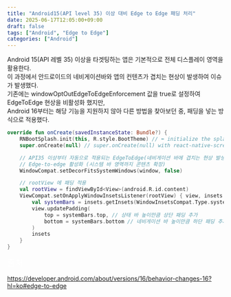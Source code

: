 ```yaml
---
title: "Android15(API level 35) 이상 대비 Edge to Edge 패딩 처리"
date: 2025-06-17T12:05:00+09:00
draft: false
tags: ["Android", "Edge to Edge"]
categories: ["Android"]
---
```

Android 15(API 레벨 35) 이상을 타겟팅하는 앱은 기본적으로 전체 디스플레이 영역을 활용한다.\
이 과정에서 안드로이드의 네비게이션바와 앱의 컨텐츠가 겹치는 현상이 발생하여 이슈가 발생했다.\
기존에는 windowOptOutEdgeToEdgeEnforcement 값을 true로 설정하여 EdgeToEdge 현상을 비활성화 했지만,\
Android 16부터는 해당 기능을 지원하지 않아 다른 방법을 찾아보던 중, 패딩을 넣는 방식으로 적용했다.

```kotlin
override fun onCreate(savedInstanceState: Bundle?) {
    RNBootSplash.init(this, R.style.BootTheme) // ⬅️ initialize the splash screen
    super.onCreate(null) // super.onCreate(null) with react-native-screens

    // API35 이상부터 자동으로 적용되는 EdgeToEdge(네비게이션 바에 겹치는 현상 발생) 기능 방지
    // Edge-to-edge 활성화 (시스템 바 영역까지 콘텐츠 확장)
    WindowCompat.setDecorFitsSystemWindows(window, false)

    // rootView 에 패딩 적용
    val rootView = findViewById<View>(android.R.id.content)
    ViewCompat.setOnApplyWindowInsetsListener(rootView) { view, insets ->
        val systemBars = insets.getInsets(WindowInsetsCompat.Type.systemBars())
        view.updatePadding(
            top = systemBars.top, // 상태 바 높이만큼 상단 패딩 추가
            bottom = systemBars.bottom // 네비게이션 바 높이만큼 하단 패딩 추가
        )
        insets
    }
}
```

<span style="font-size:20px; color:white;">출처</span>

https://developer.android.com/about/versions/16/behavior-changes-16?hl=ko#edge-to-edge
